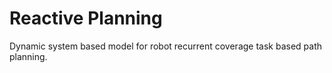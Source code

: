# Reactive Planning

Dynamic system based model for robot recurrent coverage task based path planning. 